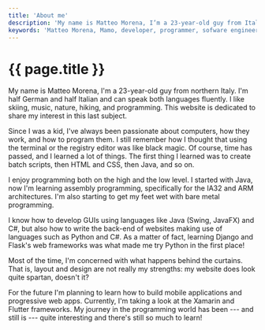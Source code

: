 ```yaml
---
title: 'About me'
description: 'My name is Matteo Morena, I’m a 23-year-old guy from Italy. Here I share my interests regarding software development.'
keywords: 'Matteo Morena, Mamo, developer, programmer, sofware engineer, software, programming'
---
```


# {{ page.title }} #

My name is Matteo Morena, I'm a 23-year-old guy from northern Italy. I'm half German and half Italian and can speak
both languages fluently. I like skiing, music, nature, hiking, and programming. This website is dedicated to share my
interest in this last subject.

Since I was a kid, I've always been passionate about computers, how they work, and how to program them. I still
remember how I thought that using the terminal or the registry editor was like black magic. Of course, time has passed,
and I learned a lot of things. The first thing I learned was to create batch scripts, then HTML and CSS, then Java, and
so on.

I enjoy programming both on the high and the low level. I started with Java, now I'm learning assembly programming,
specifically for the IA32 and ARM architectures. I'm also starting to get my feet wet with bare metal programming.

I know how to develop GUIs using languages like Java (Swing, JavaFX) and C#, but also how to write the back-end of
websites making use of languages such as Python and C#. As a matter of fact, learning Django and Flask's web
frameworks was what made me try Python in the first place!

Most of the time, I'm concerned with what happens behind the curtains. That is, layout and design are not really my
strengths: my website does look quite spartan, doesn't it?

For the future I'm planning to learn how to build mobile applications and progressive web apps. Currently,
I'm taking a look at the Xamarin and Flutter frameworks. My journey in the programming world has been --- and still
is --- quite interesting and there's still so much to learn!